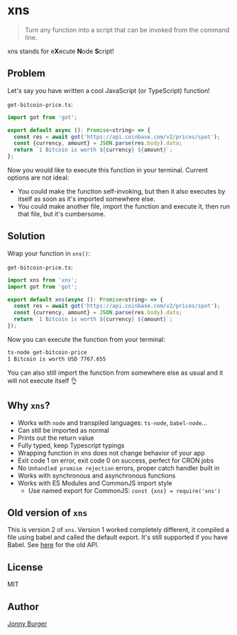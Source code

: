 # xns

> Turn any function into a script that can be invoked from the command line.

xns stands for e**X**ecute **N**ode **S**cript!  

## Problem

Let's say you have written a cool JavaScript (or TypeScript) function!

`get-bitcoin-price.ts`:
```js
import got from 'got';

export default async (): Promise<string> => {
  const res = await got('https://api.coinbase.com/v2/prices/spot');
  const {currency, amount} = JSON.parse(res.body).data;
  return `1 Bitcoin is worth ${currency} ${amount}`;
};
```

Now you would like to execute this function in your terminal.
Current options are not ideal:
- You could make the function self-invoking, but then it also executes by itself as soon as it's imported somewhere else.
- You could make another file, import the function and execute it, then run that file, but it's cumbersome.

## Solution

Wrap your function in `xns()`:

`get-bitcoin-price.ts`:
```js
import xns from 'xns';
import got from 'got';

export default xns(async (): Promise<string> => {
  const res = await got('https://api.coinbase.com/v2/prices/spot');
  const {currency, amount} = JSON.parse(res.body).data;
  return `1 Bitcoin is worth ${currency} ${amount}`;
});
```

Now you can execute the function from your terminal:

```sh
ts-node get-bitcoin-price
1 Bitcoin is worth USD 7767.655
```

You can also still import the function from somewhere else as usual and it will not execute itself 👌

## Why `xns`?
- Works with `node` and transpiled languages: `ts-node`, `babel-node`...
- Can still be imported as normal
- Prints out the return value
- Fully typed, keep Typescript typings
- Wrapping function in xns does not change behavior of your app
- Exit code 1 on error, exit code 0 on success, perfect for CRON jobs
- No `Unhandled promise rejection` errors, proper catch handler built in
- Works with synchronous and asynchronous functions
- Works with ES Modules and CommonJS import style
    - Use named export for CommonJS: `const {xns} = require('xns')`

## Old version of `xns`
This is version 2 of `xns`. Version 1 worked completely different, it compiled a file using babel and called the default export. It's still supported if you have Babel. See [here](https://github.com/JonnyBurger/xns/tree/e91cd60e16990e43bfb37aa76c6e382f64b4e9da) for the old API.

## License
MIT

## Author
[Jonny Burger](jonny.io)
